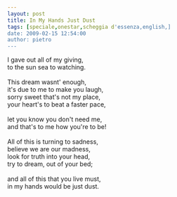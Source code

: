 ```yaml
---
layout: post
title: In My Hands Just Dust
tags: [speciale,onestar,scheggia d'essenza,english,]
date: 2009-02-15 12:54:00
author: pietro
---
```

<span>I gave out all of my giving,<br/>to the sun sea to watching.<br/><br/>This dream wasnt' enough,<br/>it's due to me to make you laugh,<br/>sorry sweet that's not my place,<br/>your heart's to beat a faster pace,<br/><br/>let you know you don't need me,<br/>and that's to me how you're to be!<br/><br/>All of this is turning to sadness,<br/>believe we are our madness,<br/>look for truth into your head,<br/>try to dream, out of your bed;<br/><br/>and all of this that you live must,<br/>in my hands would be just dust.<br/></span>

